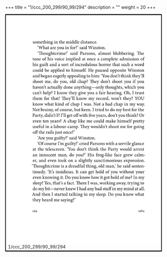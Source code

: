 +++
title = "1/ccc_200_299/90_99/294"
description = ""
weight = 20
+++

<table style="border:2px solid black;max-width:800px;max-height:800px;" 
><tr><td><img class="center-fit-jpg"
src="/jpg_/out_jpg_1984__294.jpg"  >1/ccc_200_299/90_99/294</img></td></tr></table>